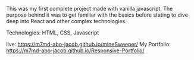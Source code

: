 This was my first complete project made with vanilla javascript.
The purpose behind it was to get familiar with the basics before stating to dive deep into React and other complex technologies.

Technologies: HTML, CSS, Javascript 

live: https://m7md-abo-jacob.github.io/mineSweeper/ 
My Portfolio: https://m7md-abo-jacob.github.io/Responsive-Portfolio/
